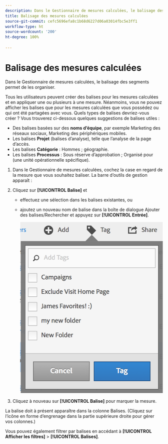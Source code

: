 ```yaml
---
description: Dans le Gestionnaire de mesures calculées, le balisage des segments permet de les organiser.
title: Balisage des mesures calculées
source-git-commit: cefc5696efa8c1b68d6227d06a03014fbc5e3ff1
workflow-type: ht
source-wordcount: '200'
ht-degree: 100%

---
```


# Balisage des mesures calculées

Dans le Gestionnaire de mesures calculées, le balisage des segments permet de les organiser.

Tous les utilisateurs peuvent créer des balises pour les mesures calculées et en appliquer une ou plusieurs à une mesure. Néanmoins, vous ne pouvez afficher les balises que pour les mesures calculées que vous possédez ou qui ont été partagées avec vous. Quels types de balises devriez-vous créer ? Vous trouverez ci-dessous quelques suggestions de balises utiles :

* Des balises basées sur des **noms d’équipe**, par exemple Marketing des réseaux sociaux, Marketing des périphériques mobiles.
* Les balises **Projet** (balises d’analyse), telle que l’analyse de la page d’accès.
* Les balises **Catégorie** : Hommes ; géographie.
* Les balises **Processus** : Sous réserve d’approbation ; Organisé pour (une unité opérationnelle spécifique).

1. Dans le Gestionnaire de mesures calculées, cochez la case en regard de la mesure que vous souhaitez baliser. La barre d’outils de gestion apparaît :
1. Cliquez sur **[!UICONTROL Balise]** et

   * effectuez une sélection dans les balises existantes, ou
   * ajoutez un nouveau nom de balise dans la boîte de dialogue Ajouter des balises/Rechercher et appuyez sur **[!UICONTROL Entrée]**.

      ![](assets/cm_add_tags.png)

1. Cliquez à nouveau sur **[!UICONTROL Balise]** pour marquer la mesure.

La balise doit à présent apparaître dans la colonne Balises. (Cliquez sur l’icône en forme d’engrenage dans la partie supérieure droite pour gérer vos colonnes.)

Vous pouvez également filtrer par balises en accédant à **[!UICONTROL Afficher les filtres]** > **[!UICONTROL Balises]**.
